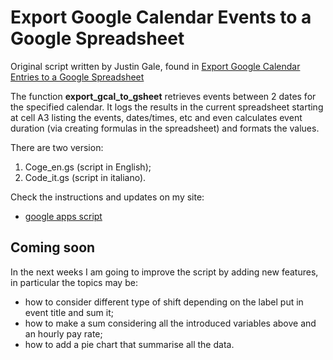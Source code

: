 # Export Google Calendar Events to a Google Spreadsheet

Original script written by Justin Gale, found in [Export Google Calendar Entries to a Google Spreadsheet](https://www.cloudbakers.com/blog/export-google-calendar-entries-to-a-google-spreadsheet)

The function **export_gcal_to_gsheet** retrieves events between 2 dates for the specified calendar.
It logs the results in the current spreadsheet starting at cell A3 listing the events, dates/times, etc and even calculates event duration (via creating formulas in the spreadsheet) and formats the values.

There are two version:

 1. Coge_en.gs (script in English);
 2. Code_it.gs (script in italiano).

Check the instructions and updates on my site:

 - [google apps script](https://rainnic.altervista.org/tag/google-apps-script)

## Coming soon
In the next weeks I am going to improve the script by adding new features, in particular the topics may be:

 - how to consider different type of shift depending on the label put in event title and sum it;
 - how to make a sum considering all the introduced variables above and an hourly pay rate;
 - how to add a pie chart that summarise all the data.


